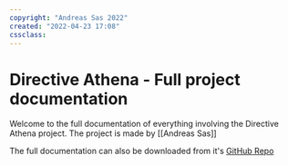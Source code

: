 ```yaml
---
copyright: "Andreas Sas 2022"
created: "2022-04-23 17:08"
cssclass: 
---
```


# Directive Athena - Full project documentation
Welcome to the full documentation of everything involving the Directive Athena project.
The project is made by [[Andreas Sas]]

The full documentation can also be downloaded from it's [GitHub Repo](https://github.com/DirectiveAthena/Documentation)